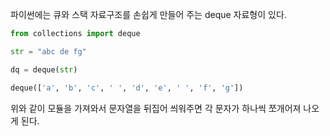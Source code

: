 파이썬에는 큐와 스택 자료구조를 손쉽게 만들어 주는 deque 자료형이 있다.

```python
from collections import deque

str = "abc de fg"

dq = deque(str)

deque(['a', 'b', 'c', ' ', 'd', 'e', ' ', 'f', 'g'])
```

위와 같이 모듈을 가져와서 문자열을 뒤집어 씌워주면 각 문자가 하나씩 쪼개어져 나오게 된다.